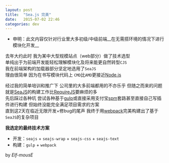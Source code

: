 ```yaml
---
layout: post
title:  "Sea.js 完美"
date:   2015-07-02 22:46
categories: dev
---
```


* 申明：此文内容仅针对行业里大多初级/中级前端__在无需搭环境的情况下进行模块化开发__  

去年大约此时 我为某中大型规模站点（web部分）做了技术选型  
单纯出于为前端开发能轻松理解模块化及将来能更自然转型`CJS`  
我在前端架构的加载器部分坚定地选用了`SeaJS`  
理由很简单 因为在书写模块代码上 `CMD`比`AMD`更接近[Node.js](https://nodejs.org/)  

经过我的简单培训和推广下 公司里的大多前端都用的不亦乐乎
但随之而来的问题就是[SeaJS](http://seajs.org/)的构建工作比[RequireJS](http://requirejs.org/)要麻烦的多  
先后踩过各种坑 尝试各种基于[gulp](http://gulpjs.com/)或直接采用支付宝[spm](http://spmjs.io/)套路甚至直接自己写插件进行构建 但始终没能完全满足项目需求的方案  
直到这2天在临近无限开发+修bug的尾声 我终于用[webpack](http://webpack.github.io/)完美构建出了基于`SeaJS`的复杂项目  

__我选定的最终技术方案__  

* 开发：`seajs` + `seajs-wrap` + `seajs-css` + `seajs-text`  
* 构建：`gulp` + `webpack`  

by *Elf-mousE*

